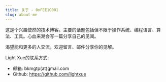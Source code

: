 ```yaml
---
title: 关于 - 0xFEE1C001
slug: about-me
---
```


这是个兴趣使然的技术博客。主要的话题包括但不限于操作系统、编程语言、算法、工具。心血来潮会写一篇分享自己的见闻。

渴望能和更多的人交流，欢迎留言、邮件分享你的见解。

Light Xue的联系方式:

* 邮箱: bkmgtp(at)gmail.com
* Github: https://github.com/lightxue
